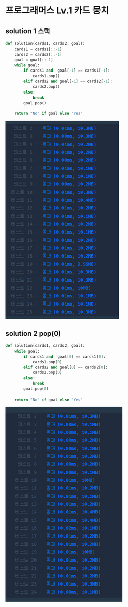 # 프로그래머스 Lv.1 카드 뭉치

## solution 1 스택

```python
def solution(cards1, cards2, goal):
    cards1 = cards1[::-1]
    cards2 = cards2[::-1]
    goal = goal[::-1]
    while goal:
        if cards1 and  goal[-1] == cards1[-1]:
            cards1.pop()
        elif cards2 and goal[-1] == cards2[-1]:
            cards2.pop()
        else:
            break
        goal.pop()
            
    return "No" if goal else "Yes"
```

![img_5.png](img_5.png)

## solution 2 pop(0)

```python
def solution(cards1, cards2, goal):
    while goal:
        if cards1 and  goal[0] == cards1[0]:
            cards1.pop(0)
        elif cards2 and goal[0] == cards2[0]:
            cards2.pop(0)
        else:
            break
        goal.pop(0)
            
    return "No" if goal else "Yes"
```

![img_7.png](img_7.png)